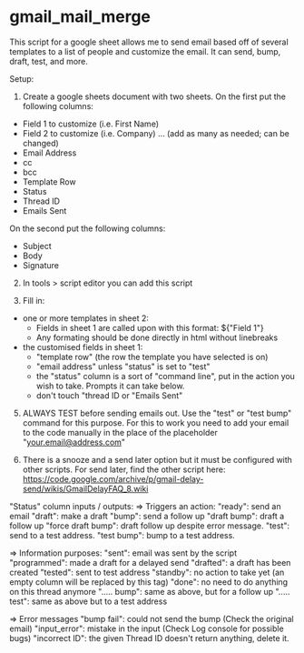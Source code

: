 # gmail_mail_merge
This script for a google sheet allows me to send email based off of several templates to a list of people and customize the email. It can send, bump, draft, test, and more. 

Setup:
1) Create a google sheets document with two sheets. On the first put the following columns:
- Field 1 to customize (i.e. First Name)
- Field 2 to customize (i.e. Company)
... (add as many as needed; can be changed)
- Email Address	
- cc
- bcc
- Template Row
- Status
- Thread ID
- Emails Sent

On the second put the following columns:
- Subject
- Body
- Signature

2) In tools > script editor you can add this script

3) Fill in:
- one or more templates in sheet 2:
  - Fields in sheet 1 are called upon with this format: ${"Field 1"}
  - Any formating should be done directly in html without linebreaks
- the customised fields in sheet 1:
  - "template row" (the row the template you have selected is on)
  - "email address" unless "status" is set to "test"
  - the "status" column is a sort of "command line", put in the action you wish to take. Prompts it can take below.
  - don't touch "thread ID or "Emails Sent"
  
5) ALWAYS TEST before sending emails out. Use the "test" or "test bump" command for this purpose. 
For this to work you need to add your email to the code manually in the place of the placeholder "your.email@address.com"

4) There is a snooze and a send later option but it must be configured with other scripts. For send later, find the other script here:
https://code.google.com/archive/p/gmail-delay-send/wikis/GmailDelayFAQ_8.wiki


"Status" column inputs / outputs:
  => Triggers an action:
  "ready": send an email
  "draft": make a draft
  "bump": send a follow up
  "draft bump": draft a follow up
  "force draft bump": draft follow up despite error message.
  "test": send to a test address.
  "test bump": bump to a test address.

  => Information purposes:
  "sent": email was sent by the script
  "programmed": made a draft for a delayed send
  "drafted": a draft has been created
  "tested": sent to test address
  "standby": no action to take yet (an empty column will be replaced by this tag)
  "done": no need to do anything on this thread anymore
  "..... bump": same as above, but for a follow up
  "..... test": same as above but to a test address

  => Error messages
  "bump fail": could not send the bump (Check the original email)
  "input_error": mistake in the input (Check Log console for possible bugs)
  "incorrect ID": the given Thread ID doesn't return anything, delete it.
